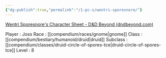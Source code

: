 ```yaml
---
{"dg-publish":true,"permalink":"/1-pc-s/wentri-sporesnore/"}
---
```


[Wentri Sporesnore's Character Sheet - D&D Beyond (dndbeyond.com)](https://www.dndbeyond.com/characters/131098025)



Player : Joss
Race : [[compendium/races/gnome\|gnome]]
Class : [[compendium/bestiary/humanoid/druid\|druid]]
Subclass : [[compendium/classes/druid-circle-of-spores-tce\|druid-circle-of-spores-tce]]
Level : 8